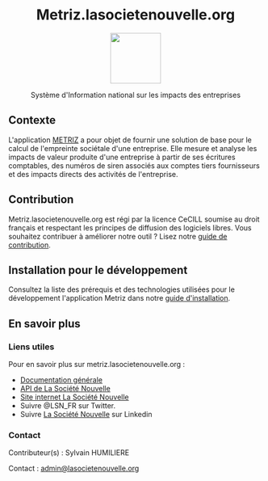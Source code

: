 <h1 align="center">Metriz.lasocietenouvelle.org</h1>
<p align="center">
    <img src="https://lasocietenouvelle.org/logo-La-Societe-Nouvelle.svg" height="100px">  
</p>

<p align="center">
   Système d'Information national sur les impacts des entreprises 
</p>


## Contexte
L'application [METRIZ](https://metriz.lasocietenouvelle.org/) a pour objet de fournir une solution de base pour le calcul de l'empreinte sociétale d'une entreprise.
Elle mesure et analyse les impacts de valeur produite d'une entreprise à partir de ses écritures comptables, des numéros de siren associés aux comptes tiers fournisseurs et des impacts directs des activités de l'entreprise.

## Contribution

Metriz.lasocietenouvelle.org est régi par la licence CeCILL soumise au droit français et respectant les principes de diffusion des logiciels libres. 
Vous souhaitez contribuer à améliorer notre outil ? Lisez notre [guide de contribution](https://github.com/La-Societe-Nouvelle/LaSocieteNouvelle-METRIZ-WebApp/blob/opensource/CONTRIBUTING.md).

## Installation pour le développement

Consultez la liste des prérequis et des technologies utilisées pour le développement l'application Metriz dans notre [guide d'installation](https://github.com/La-Societe-Nouvelle/LaSocieteNouvelle-METRIZ-WebApp/blob/opensource/INSTALL.md).

## En savoir plus

### Liens utiles
Pour en savoir plus sur metriz.lasocietenouvelle.org  :

* [Documentation générale](https://docs.lasocietenouvelle.org/)
* [API de La Société Nouvelle](https://github.com/La-Societe-Nouvelle/LaSocieteNouvelle-API)
* [Site internet La Société Nouvelle](https://lasocietenouvelle.org/)
* Suivre @LSN_FR sur Twitter.
* Suivre [La Société Nouvelle](https://www.linkedin.com/company/la-societe-nouvelle/) sur Linkedin

### Contact
Contributeur(s) : Sylvain HUMILIERE

Contact : admin@lasocietenouvelle.org


